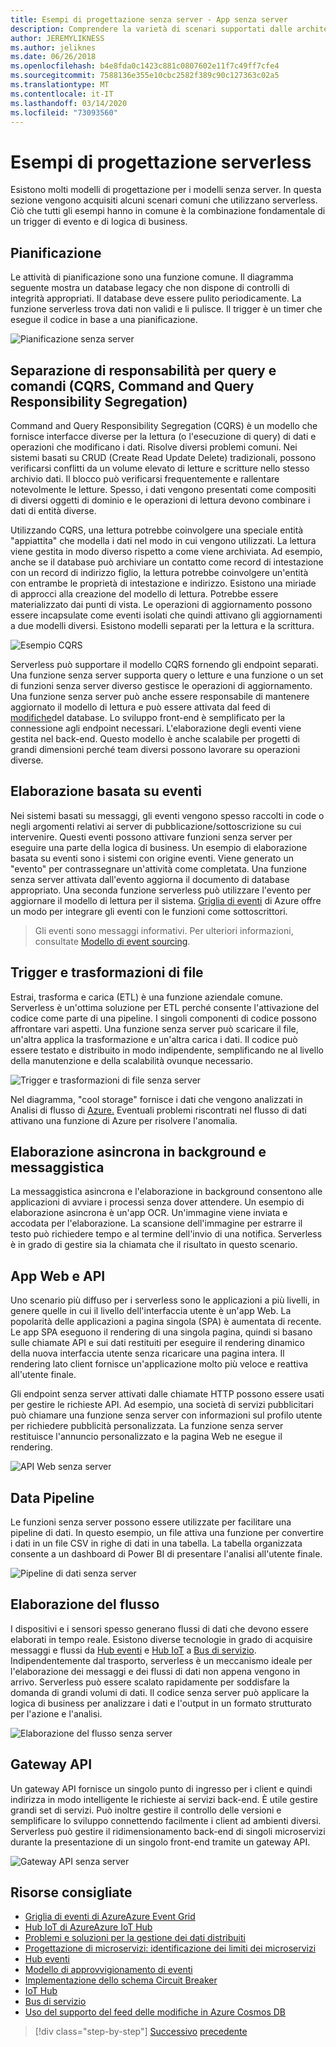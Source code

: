 ```yaml
---
title: Esempi di progettazione senza server - App senza server
description: Comprendere la varietà di scenari supportati dalle architetture senza server, dalla pianificazione e l'elaborazione basata su eventi ai trigger di file e al processo di flusso.
author: JEREMYLIKNESS
ms.author: jeliknes
ms.date: 06/26/2018
ms.openlocfilehash: b4e8fda0c1423c881c0807602e11f7c49ff7cfe4
ms.sourcegitcommit: 7588136e355e10cbc2582f389c90c127363c02a5
ms.translationtype: MT
ms.contentlocale: it-IT
ms.lasthandoff: 03/14/2020
ms.locfileid: "73093560"
---
```

# <a name="serverless-design-examples"></a>Esempi di progettazione serverless

Esistono molti modelli di progettazione per i modelli senza server. In questa sezione vengono acquisiti alcuni scenari comuni che utilizzano serverless. Ciò che tutti gli esempi hanno in comune è la combinazione fondamentale di un trigger di evento e di logica di business.

## <a name="scheduling"></a>Pianificazione

Le attività di pianificazione sono una funzione comune. Il diagramma seguente mostra un database legacy che non dispone di controlli di integrità appropriati. Il database deve essere pulito periodicamente. La funzione serverless trova dati non validi e li pulisce. Il trigger è un timer che esegue il codice in base a una pianificazione.

![Pianificazione senza server](./media/serverless-scheduling.png)

## <a name="command-and-query-responsibility-segregation-cqrs"></a>Separazione di responsabilità per query e comandi (CQRS, Command and Query Responsibility Segregation)

Command and Query Responsibility Segregation (CQRS) è un modello che fornisce interfacce diverse per la lettura (o l'esecuzione di query) di dati e operazioni che modificano i dati. Risolve diversi problemi comuni. Nei sistemi basati su CRUD (Create Read Update Delete) tradizionali, possono verificarsi conflitti da un volume elevato di letture e scritture nello stesso archivio dati. Il blocco può verificarsi frequentemente e rallentare notevolmente le letture. Spesso, i dati vengono presentati come compositi di diversi oggetti di dominio e le operazioni di lettura devono combinare i dati di entità diverse.

Utilizzando CQRS, una lettura potrebbe coinvolgere una speciale entità "appiattita" che modella i dati nel modo in cui vengono utilizzati. La lettura viene gestita in modo diverso rispetto a come viene archiviata. Ad esempio, anche se il database può archiviare un contatto come record di intestazione con un record di indirizzo figlio, la lettura potrebbe coinvolgere un'entità con entrambe le proprietà di intestazione e indirizzo. Esistono una miriade di approcci alla creazione del modello di lettura. Potrebbe essere materializzato dai punti di vista. Le operazioni di aggiornamento possono essere incapsulate come eventi isolati che quindi attivano gli aggiornamenti a due modelli diversi. Esistono modelli separati per la lettura e la scrittura.

![Esempio CQRS](./media/cqrs-example.png)

Serverless può supportare il modello CQRS fornendo gli endpoint separati. Una funzione senza server supporta query o letture e una funzione o un set di funzioni senza server diverso gestisce le operazioni di aggiornamento. Una funzione senza server può anche essere responsabile di mantenere aggiornato il modello di lettura e può essere attivata dal feed di [modifiche](https://docs.microsoft.com/azure/cosmos-db/change-feed)del database. Lo sviluppo front-end è semplificato per la connessione agli endpoint necessari. L'elaborazione degli eventi viene gestita nel back-end. Questo modello è anche scalabile per progetti di grandi dimensioni perché team diversi possono lavorare su operazioni diverse.

## <a name="event-based-processing"></a>Elaborazione basata su eventi

Nei sistemi basati su messaggi, gli eventi vengono spesso raccolti in code o negli argomenti relativi ai server di pubblicazione/sottoscrizione su cui intervenire. Questi eventi possono attivare funzioni senza server per eseguire una parte della logica di business. Un esempio di elaborazione basata su eventi sono i sistemi con origine eventi. Viene generato un "evento" per contrassegnare un'attività come completata. Una funzione senza server attivata dall'evento aggiorna il documento di database appropriato. Una seconda funzione serverless può utilizzare l'evento per aggiornare il modello di lettura per il sistema. [Griglia di eventi](https://docs.microsoft.com/azure/event-grid/overview) di Azure offre un modo per integrare gli eventi con le funzioni come sottoscrittori.

> Gli eventi sono messaggi informativi. Per ulteriori informazioni, consultate [Modello di event sourcing](https://docs.microsoft.com/azure/architecture/patterns/event-sourcing).

## <a name="file-triggers-and-transformations"></a>Trigger e trasformazioni di file

Estrai, trasforma e carica (ETL) è una funzione aziendale comune. Serverless è un'ottima soluzione per ETL perché consente l'attivazione del codice come parte di una pipeline. I singoli componenti di codice possono affrontare vari aspetti. Una funzione senza server può scaricare il file, un'altra applica la trasformazione e un'altra carica i dati. Il codice può essere testato e distribuito in modo indipendente, semplificando ne al livello della manutenzione e della scalabilità ovunque necessario.

![Trigger e trasformazioni di file senza server](./media/serverless-file-triggers.png)

Nel diagramma, "cool storage" fornisce i dati che vengono analizzati in Analisi di flusso di [Azure.](https://docs.microsoft.com/azure/stream-analytics) Eventuali problemi riscontrati nel flusso di dati attivano una funzione di Azure per risolvere l'anomalia.

## <a name="asynchronous-background-processing-and-messaging"></a>Elaborazione asincrona in background e messaggistica

La messaggistica asincrona e l'elaborazione in background consentono alle applicazioni di avviare i processi senza dover attendere. Un esempio di elaborazione asincrona è un'app OCR. Un'immagine viene inviata e accodata per l'elaborazione. La scansione dell'immagine per estrarre il testo può richiedere tempo e al termine dell'invio di una notifica. Serverless è in grado di gestire sia la chiamata che il risultato in questo scenario.

## <a name="web-apps-and-apis"></a>App Web e API

Uno scenario più diffuso per i serverless sono le applicazioni a più livelli, in genere quelle in cui il livello dell'interfaccia utente è un'app Web. La popolarità delle applicazioni a pagina singola (SPA) è aumentata di recente. Le app SPA eseguono il rendering di una singola pagina, quindi si basano sulle chiamate API e sui dati restituiti per eseguire il rendering dinamico della nuova interfaccia utente senza ricaricare una pagina intera. Il rendering lato client fornisce un'applicazione molto più veloce e reattiva all'utente finale.

Gli endpoint senza server attivati dalle chiamate HTTP possono essere usati per gestire le richieste API. Ad esempio, una società di servizi pubblicitari può chiamare una funzione senza server con informazioni sul profilo utente per richiedere pubblicità personalizzata. La funzione senza server restituisce l'annuncio personalizzato e la pagina Web ne esegue il rendering.

![API Web senza server](./media/serverless-web-api.png)

## <a name="data-pipeline"></a>Data Pipeline

Le funzioni senza server possono essere utilizzate per facilitare una pipeline di dati. In questo esempio, un file attiva una funzione per convertire i dati in un file CSV in righe di dati in una tabella. La tabella organizzata consente a un dashboard di Power BI di presentare l'analisi all'utente finale.

![Pipeline di dati senza server](./media/serverless-data-pipeline.png)

## <a name="stream-processing"></a>Elaborazione del flusso

I dispositivi e i sensori spesso generano flussi di dati che devono essere elaborati in tempo reale. Esistono diverse tecnologie in grado di acquisire messaggi e flussi da [Hub eventi](https://docs.microsoft.com/azure/event-hubs/event-hubs-what-is-event-hubs) e [Hub IoT](https://docs.microsoft.com/azure/iot-hub) a [Bus di servizio](https://docs.microsoft.com/azure/service-bus). Indipendentemente dal trasporto, serverless è un meccanismo ideale per l'elaborazione dei messaggi e dei flussi di dati non appena vengono in arrivo. Serverless può essere scalato rapidamente per soddisfare la domanda di grandi volumi di dati. Il codice senza server può applicare la logica di business per analizzare i dati e l'output in un formato strutturato per l'azione e l'analisi.

![Elaborazione del flusso senza server](./media/serverless-stream-processing.png)

## <a name="api-gateway"></a>Gateway API

Un gateway API fornisce un singolo punto di ingresso per i client e quindi indirizza in modo intelligente le richieste ai servizi back-end. È utile gestire grandi set di servizi. Può inoltre gestire il controllo delle versioni e semplificare lo sviluppo connettendo facilmente i client ad ambienti diversi. Serverless può gestire il ridimensionamento back-end di singoli microservizi durante la presentazione di un singolo front-end tramite un gateway API.

![Gateway API senza server](./media/serverless-api-gateway.png)

## <a name="recommended-resources"></a>Risorse consigliate

- [Griglia di eventi di AzureAzure Event Grid](https://docs.microsoft.com/azure/event-grid/overview)
- [Hub IoT di AzureAzure IoT Hub](https://docs.microsoft.com/azure/iot-hub)
- [Problemi e soluzioni per la gestione dei dati distribuiti](../microservices/architect-microservice-container-applications/distributed-data-management.md)
- [Progettazione di microservizi: identificazione dei limiti dei microservizi](https://docs.microsoft.com/azure/architecture/microservices/microservice-boundaries)
- [Hub eventi](https://docs.microsoft.com/azure/event-hubs/event-hubs-what-is-event-hubs)
- [Modello di approvvigionamento di eventi](https://docs.microsoft.com/azure/architecture/patterns/event-sourcing)
- [Implementazione dello schema Circuit Breaker](../microservices/implement-resilient-applications/implement-circuit-breaker-pattern.md)
- [IoT Hub](https://docs.microsoft.com/azure/iot-hub)
- [Bus di servizio](https://docs.microsoft.com/azure/service-bus)
- [Uso del supporto del feed delle modifiche in Azure Cosmos DB](https://docs.microsoft.com/azure/cosmos-db/change-feed)

>[!div class="step-by-step"]
>[Successivo](serverless-architecture-considerations.md)
>[precedente](azure-serverless-platform.md)
